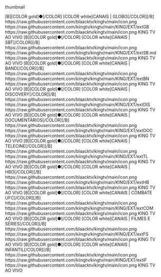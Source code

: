 <layouttype>thumbnail</layouttype>

<channels>
<channel>
<name>[B][COLOR gold]●[/COLOR] [COLOR white]CANAIS | GLOBO[/COLOR][/B]</name>
<thumbnail>https://raw.githubusercontent.com/blaacktv/kingtv/main/icon.png</thumbnail>
<externallink>https://raw.githubusercontent.com/kiingtv/kingtv/main/KING/EXT/extGB</externallink>
<fanart>https://raw.githubusercontent.com/blaacktv/kingtv/main/icon.png</fanart>
<info>KING TV AO VIVO</info>
</channel>

<channel>
<name>[B][COLOR gold]●[/COLOR] [COLOR white]CANAIS | SBT[/COLOR][/B]</name>
<thumbnail>https://raw.githubusercontent.com/blaacktv/kingtv/main/icon.png</thumbnail>
<externallink>https://raw.githubusercontent.com/kiingtv/kingtv/main/KING/EXT/extSB.md</externallink>
<fanart>https://raw.githubusercontent.com/blaacktv/kingtv/main/icon.png</fanart>
<info>KING TV AO VIVO</info>
</channel>

<channel>
<name>[B][COLOR gold]●[/COLOR] [COLOR white]CANAIS | BAND[/COLOR][/B]</name>
<thumbnail>https://raw.githubusercontent.com/blaacktv/kingtv/main/icon.png</thumbnail>
<externallink>https://raw.githubusercontent.com/kiingtv/kingtv/main/KING/EXT/extBN</externallink>
<fanart>https://raw.githubusercontent.com/blaacktv/kingtv/main/icon.png</fanart>
<info>KING TV AO VIVO</info>
</channel>

<channel>
<name>[B][COLOR gold]●[/COLOR] [COLOR white]CANAIS | DISCOVERY[/COLOR][/B]</name>
<thumbnail>https://raw.githubusercontent.com/blaacktv/kingtv/main/icon.png</thumbnail>
<externallink>https://raw.githubusercontent.com/kiingtv/kingtv/main/KING/EXT/extDIS</externallink>
<fanart>https://raw.githubusercontent.com/blaacktv/kingtv/main/icon.png</fanart>
<info>KING TV AO VIVO</info>
</channel>

<channel>
<name>[B][COLOR gold]●[/COLOR] [COLOR white]CANAIS | DOCUMENTÁRIOS[/COLOR][/B]</name>
<thumbnail>https://raw.githubusercontent.com/blaacktv/kingtv/main/icon.png</thumbnail>
<externallink>https://raw.githubusercontent.com/kiingtv/kingtv/main/KING/EXT/extDOC</externallink>
<fanart>https://raw.githubusercontent.com/blaacktv/kingtv/main/icon.png</fanart>
<info>KING TV AO VIVO</info>
</channel>

<channel>
<name>[B][COLOR gold]●[/COLOR] [COLOR white]CANAIS | TELECINE[/COLOR][/B]</name>
<thumbnail>https://raw.githubusercontent.com/blaacktv/kingtv/main/icon.png</thumbnail>
<externallink>https://raw.githubusercontent.com/kiingtv/kingtv/main/KING/EXT/extTL</externallink>
<fanart>https://raw.githubusercontent.com/blaacktv/kingtv/main/icon.png</fanart>
<info>KING TV AO VIVO</info>
</channel>

<channel>
<name>[B][COLOR gold]●[/COLOR] [COLOR white]CANAIS | HBO[/COLOR][/B]</name>
<thumbnail>https://raw.githubusercontent.com/blaacktv/kingtv/main/icon.png</thumbnail>
<externallink>https://raw.githubusercontent.com/kiingtv/kingtv/main/KING/EXT/extHB</externallink>
<fanart>https://raw.githubusercontent.com/blaacktv/kingtv/main/icon.png</fanart>
<info>KING TV AO VIVO</info>
</channel>

<channel>
<name>[B][COLOR gold]●[/COLOR] [COLOR white]CANAIS | COMBATE UFC[/COLOR][/B]</name>
<thumbnail>https://raw.githubusercontent.com/blaacktv/kingtv/main/icon.png</thumbnail>
<externallink>https://raw.githubusercontent.com/kiingtv/kingtv/main/KING/EXT/extCOM</externallink>
<fanart>https://raw.githubusercontent.com/blaacktv/kingtv/main/icon.png</fanart>
<info>KING TV AO VIVO</info>
</channel>

<channel>
<name>[B][COLOR gold]●[/COLOR] [COLOR white]CANAIS | FILMES E SÉRIES[/COLOR][/B]</name>
<thumbnail>https://raw.githubusercontent.com/blaacktv/kingtv/main/icon.png</thumbnail>
<externallink>https://raw.githubusercontent.com/kiingtv/kingtv/main/KING/EXT/extFS</externallink>
<fanart>https://raw.githubusercontent.com/blaacktv/kingtv/main/icon.png</fanart>
<info>KING TV AO VIVO</info>
</channel>

<channel>
<name>[B][COLOR gold]●[/COLOR] [COLOR white]CANAIS | INFANTIL[/COLOR][/B]</name>
<thumbnail>https://raw.githubusercontent.com/blaacktv/kingtv/main/icon.png</thumbnail>
<externallink>https://raw.githubusercontent.com/kiingtv/kingtv/main/KING/EXT/extIF</externallink>
<fanart>https://raw.githubusercontent.com/blaacktv/kingtv/main/icon.png</fanart>
<info>KING TV AO VIVO</info>
</channel>



</channels>
